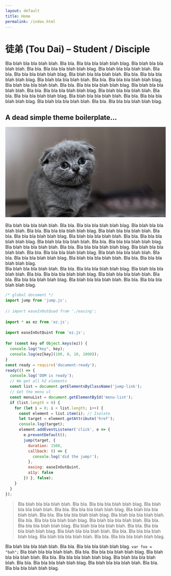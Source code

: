 ```yaml
---
layout: default
title: Home
permalink: /index.html
---
```


# 徒弟 (Tou Dai) – Student / Disciple


Bla blah bla bla blah blah. Bla bla. Bla bla bla blah blah blag. Bla blah bla bla blah blah. Bla bla. Bla bla bla blah blah blag. Bla blah bla bla blah blah. Bla bla. Bla bla bla blah blah blag. Bla blah bla bla blah blah. Bla bla. Bla bla bla blah blah blag. Bla blah bla bla blah blah. Bla bla. Bla bla bla blah blah blag. Bla blah bla bla blah blah. Bla bla. Bla bla bla blah blah blag. Bla blah bla bla blah blah. Bla bla. Bla bla bla blah blah blag. Bla blah bla bla blah blah. Bla bla. Bla bla bla blah blah blag. Bla blah bla bla blah blah. Bla bla. Bla bla bla blah blah blag. Bla blah bla bla blah blah. Bla bla. Bla bla bla blah blah blag.   

## A dead simple theme boilerplate…

![kitty](assets/images/pexels-photo-127028.jpg)  

Bla blah bla bla blah blah. Bla bla. Bla bla bla blah blah blag. Bla blah bla bla blah blah. Bla bla. Bla bla bla blah blah blag. Bla blah bla bla blah blah. Bla bla. Bla bla bla blah blah blag. Bla blah bla bla blah blah. Bla bla. Bla bla bla blah blah blag. Bla blah bla bla blah blah. Bla bla. Bla bla bla blah blah blag. Bla blah bla bla blah blah. Bla bla. Bla bla bla blah blah blag. Bla blah bla bla blah blah. Bla bla. Bla bla bla blah blah blag. Bla blah bla bla blah blah. Bla bla. Bla bla bla blah blah blag. Bla blah bla bla blah blah. Bla bla. Bla bla bla blah blah blag.   
Bla blah bla bla blah blah. Bla bla. Bla bla bla blah blah blag. Bla blah bla bla blah blah. Bla bla. Bla bla bla blah blah blag. Bla blah bla bla blah blah. Bla bla. Bla bla bla blah blah blag. Bla blah bla bla blah blah. Bla bla. Bla bla bla blah blah blag.   


```js
/* global document */
import jump from 'jump.js';

// import easeInOutQuad from './easing';

import * as ez from 'ez.js';

import easeInOutQuint from 'ez.js';

for (const key of Object.keys(ez)) {
  console.log("key", key);
  console.log(ez[key](100, 0, 10, 1000));
}
const ready = require('document-ready');
ready(() => {
  console.log('DOM is ready');
  // We get all h2 elements
  const list = document.getElementsByClassName('jump-link');
  // Get the menu ul
  const menuList = document.getElementById('menu-list');
  if (list.length > 0) {
    for (let i = 0; i < list.length; i++) {
      const element = list.item(i); // Isolate
      let target = element.getAttribute('href');
      console.log(target);
      element.addEventListener('click', e => {
        e.preventDefault();
        jump(target, {
          duration: 1500,
          callback: () => {
            console.log('did the jump!');
          },
          easing: easeInOutQuint,
          a11y: false
        }) }, false);
    }
  }
});

```

>Bla blah bla bla blah blah. Bla bla. Bla bla bla blah blah blag. Bla blah bla bla blah blah. Bla bla. Bla bla bla blah blah blag. Bla blah bla bla blah blah. Bla bla. Bla bla bla blah blah blag. Bla blah bla bla blah blah. Bla bla. Bla bla bla blah blah blag. Bla blah bla bla blah blah. Bla bla. Bla bla bla blah blah blag. Bla blah bla bla blah blah. Bla bla. Bla bla bla blah blah blag. Bla blah bla bla blah blah. Bla bla. Bla bla bla blah blah blag. Bla blah bla bla blah blah. Bla bla. Bla bla bla blah blah blag.  

Bla blah bla bla blah blah. Bla bla. Bla bla bla blah blah blag. `var foo = "bah";` Bla blah bla bla blah blah. Bla bla. Bla bla bla blah blah blag. Bla blah bla bla blah blah. Bla bla. Bla bla bla blah blah blag. Bla blah bla bla blah blah. Bla bla. Bla bla bla blah blah blag. Bla blah bla bla blah blah. Bla bla. Bla bla bla blah blah blag. 